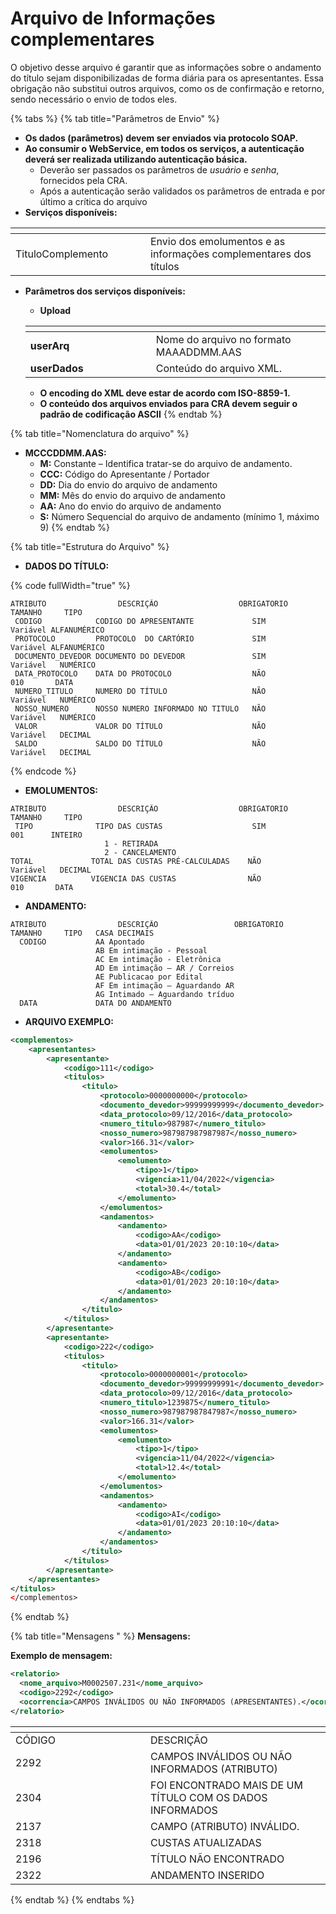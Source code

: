 # Arquivo de Informações complementares

O objetivo desse arquivo é garantir que as informações sobre o andamento do título sejam disponibilizadas de forma diária para os apresentantes. Essa obrigação não substitui outros arquivos, como os de confirmação e retorno, sendo necessário o envio de todos eles.

{% tabs %}
{% tab title="Parâmetros de Envio" %}
* **Os dados (parâmetros) devem ser enviados via protocolo SOAP.**
* **Ao consumir o WebService, em todos os serviços, a autenticação deverá ser realizada utilizando autenticação básica.**
  * Deverão ser passados os parâmetros de _usuário_ e _senha_, fornecidos pela CRA.
  * Após a autenticação serão validados os parâmetros de entrada e por último a crítica do arquivo
* **Serviços disponíveis:**

<table data-header-hidden><thead><tr><th width="200"></th><th></th></tr></thead><tbody><tr><td>TituloComplemento</td><td>Envio dos emolumentos e as informações complementares dos títulos</td></tr></tbody></table>

*   **Parâmetros dos serviços disponíveis:**

    * **Upload**

    <table data-header-hidden><thead><tr><th width="185"></th><th></th></tr></thead><tbody><tr><td><strong>userArq</strong></td><td>Nome do arquivo no formato MAAADDMM.AAS</td></tr><tr><td><strong>userDados</strong></td><td>Conteúdo do arquivo XML.</td></tr></tbody></table>

    * **O encoding do XML deve estar de acordo com ISO-8859-1.**
    * **O conteúdo dos arquivos enviados para CRA devem seguir o padrão de codificação ASCII**
{% endtab %}

{% tab title="Nomenclatura do arquivo" %}
* **MCCCDDMM.AAS:**
  * **M:** Constante – Identifica tratar-se do arquivo de andamento.&#x20;
  * **CCC:** Código do Apresentante / Portador&#x20;
  * **DD:** Dia do envio do arquivo de andamento
  * **MM:** Mês do envio do arquivo de andamento
  * **AA:** Ano do envio do arquivo de andamento&#x20;
  * **S:** Número Sequencial do arquivo de andamento (mínimo 1, máximo 9)
{% endtab %}

{% tab title="Estrutura do Arquivo" %}
* **DADOS DO TÍTULO:**

{% code fullWidth="true" %}
```
ATRIBUTO                DESCRIÇÃO                  OBRIGATORIO      TAMANHO     TIPO      
 CODIGO            CODIGO DO APRESENTANTE             SIM           Variável ALFANUMÉRICO
 PROTOCOLO         PROTOCOLO  DO CARTÓRIO             SIM           Variável ALFANUMÉRICO
 DOCUMENTO_DEVEDOR DOCUMENTO DO DEVEDOR               SIM           Variável   NUMÉRICO
 DATA_PROTOCOLO    DATA DO PROTOCOLO                  NÃO             010       DATA
 NUMERO_TITULO     NUMERO DO TÍTULO                   NÃO           Variável   NUMÉRICO
 NOSSO_NUMERO      NOSSO NUMERO INFORMADO NO TITULO   NÃO           Variável   NUMÉRICO
 VALOR             VALOR DO TÍTULO                    NÃO           Variável   DECIMAL
 SALDO             SALDO DO TÍTULO                    NÃO           Variável   DECIMAL
```
{% endcode %}

* **EMOLUMENTOS:**

```
ATRIBUTO                DESCRIÇÃO                  OBRIGATORIO      TAMANHO     TIPO      
 TIPO              TIPO DAS CUSTAS                    SIM             001      INTEIRO
                     1 - RETIRADA
                     2 - CANCELAMENTO  
TOTAL             TOTAL DAS CUSTAS PRÉ-CALCULADAS    NÃO           Variável   DECIMAL
VIGENCIA          VIGENCIA DAS CUSTAS                NÃO             010       DATA

```



* **ANDAMENTO:**

```
ATRIBUTO                DESCRIÇÃO                 OBRIGATORIO      TAMANHO     TIPO   CASA DECIMAIS
  CODIGO           AA Apontado
                   AB Em intimação - Pessoal
                   AC Em intimação - Eletrônica
                   AD Em intimação – AR / Correios
                   AE Publicacao por Edital
                   AF Em intimação – Aguardando AR
                   AG Intimado – Aguardando tríduo
  DATA             DATA DO ANDAMENTO       
```

* **ARQUIVO EXEMPLO:**&#x20;

```xml
<complementos>
    <apresentantes>
        <apresentante>
            <codigo>111</codigo>
            <titulos>
                <titulo>
                    <protocolo>0000000000</protocolo>
                    <documento_devedor>99999999999</documento_devedor>
                    <data_protocolo>09/12/2016</data_protocolo>
                    <numero_titulo>987987</numero_titulo>
                    <nosso_numero>987987987987987</nosso_numero>
                    <valor>166.31</valor>
                    <emolumentos>
                        <emolumento>
                            <tipo>1</tipo>
                            <vigencia>11/04/2022</vigencia>
                            <total>30.4</total>
                        </emolumento>
                    </emolumentos>
                    <andamentos>
                        <andamento>
                            <codigo>AA</codigo>
                            <data>01/01/2023 20:10:10</data>
                        </andamento>
                        <andamento>
                            <codigo>AB</codigo>
                            <data>01/01/2023 20:10:10</data>
                        </andamento>
                    </andamentos>
                </titulo>
            </titulos>
        </apresentante>
        <apresentante>
            <codigo>222</codigo>
            <titulos>
                <titulo>
                    <protocolo>0000000001</protocolo>
                    <documento_devedor>99999999991</documento_devedor>
                    <data_protocolo>09/12/2016</data_protocolo>
                    <numero_titulo>1239875</numero_titulo>
                    <nosso_numero>987987987847987</nosso_numero>
                    <valor>166.31</valor>
                    <emolumentos>
                        <emolumento>
                            <tipo>1</tipo>
                            <vigencia>11/04/2022</vigencia>
                            <total>12.4</total>
                        </emolumento>
                    </emolumentos>
                    <andamentos>
                        <andamento>
                            <codigo>AI</codigo>
                            <data>01/01/2023 20:10:10</data>
                        </andamento>
                    </andamentos>
                </titulo>
            </titulos>
        </apresentante>
    </apresentantes>
</titulos>
</complementos>
```
{% endtab %}

{% tab title="Mensagens " %}
**Mensagens:**

**Exemplo de mensagem:**&#x20;

```xml
<relatorio>
  <nome_arquivo>M0002507.231</nome_arquivo>
  <codigo>2292</codigo>
  <ocorrencia>CAMPOS INVÁLIDOS OU NÃO INFORMADOS (APRESENTANTES).</ocorrencia>
</relatorio>

```



<table data-header-hidden><thead><tr><th width="200"></th><th></th></tr></thead><tbody><tr><td>CÓDIGO</td><td>DESCRIÇÃO</td></tr><tr><td>2292</td><td>CAMPOS INVÁLIDOS OU NÃO INFORMADOS (ATRIBUTO)</td></tr><tr><td>2304</td><td>FOI ENCONTRADO MAIS DE UM TÍTULO COM OS DADOS INFORMADOS</td></tr><tr><td>2137</td><td>CAMPO (ATRIBUTO) INVÁLIDO.</td></tr><tr><td>2318</td><td>CUSTAS ATUALIZADAS</td></tr><tr><td>2196</td><td>TÍTULO NÃO ENCONTRADO</td></tr><tr><td>2322</td><td>ANDAMENTO INSERIDO </td></tr></tbody></table>
{% endtab %}
{% endtabs %}

